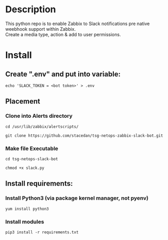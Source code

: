 # Description

This python repo is to enable Zabbix to Slack notifications pre native weebhook support within Zabbix.  </br>
Create a media type, action & add to user permissions.

# Install

## Create ".env" and put into variable:
```echo 'SLACK_TOKEN = <bot token>' > .env```

## Placement
### Clone into Alerts directory
```cd /usr/lib/zabbix/alertscripts/``` </br>

```git clone https://github.com/stacedan/tsg-netops-zabbix-slack-bot.git```

### Make file Executable
```cd tsg-netops-slack-bot``` </br>

```chmod +x slack.py```

## Install requirements:
### Install Python3 (via package kernel manager, not pyenv)
```yum install python3```

### Install modules
```pip3 install -r requirements.txt```
